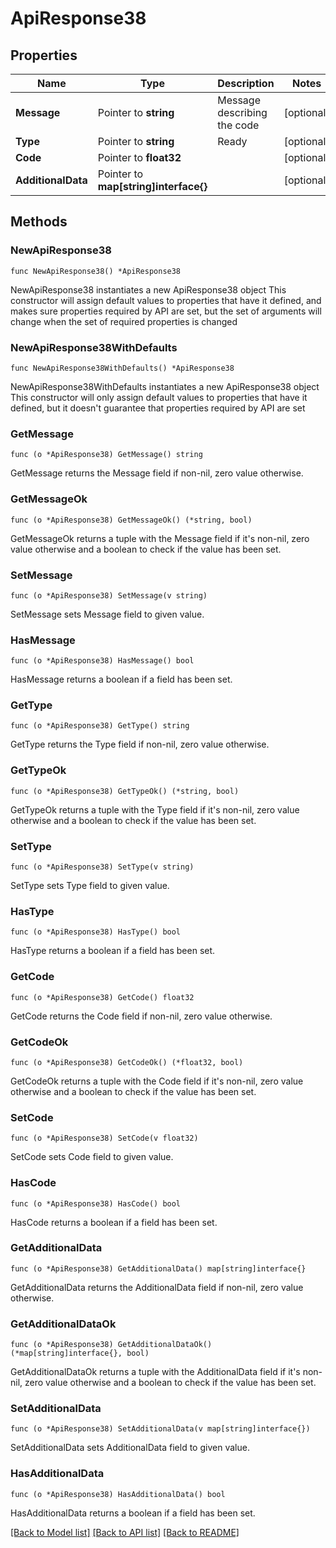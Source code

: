 # ApiResponse38

## Properties

Name | Type | Description | Notes
------------ | ------------- | ------------- | -------------
**Message** | Pointer to **string** | Message describing the code | [optional] 
**Type** | Pointer to **string** | Ready | [optional] 
**Code** | Pointer to **float32** |  | [optional] 
**AdditionalData** | Pointer to **map[string]interface{}** |  | [optional] 

## Methods

### NewApiResponse38

`func NewApiResponse38() *ApiResponse38`

NewApiResponse38 instantiates a new ApiResponse38 object
This constructor will assign default values to properties that have it defined,
and makes sure properties required by API are set, but the set of arguments
will change when the set of required properties is changed

### NewApiResponse38WithDefaults

`func NewApiResponse38WithDefaults() *ApiResponse38`

NewApiResponse38WithDefaults instantiates a new ApiResponse38 object
This constructor will only assign default values to properties that have it defined,
but it doesn't guarantee that properties required by API are set

### GetMessage

`func (o *ApiResponse38) GetMessage() string`

GetMessage returns the Message field if non-nil, zero value otherwise.

### GetMessageOk

`func (o *ApiResponse38) GetMessageOk() (*string, bool)`

GetMessageOk returns a tuple with the Message field if it's non-nil, zero value otherwise
and a boolean to check if the value has been set.

### SetMessage

`func (o *ApiResponse38) SetMessage(v string)`

SetMessage sets Message field to given value.

### HasMessage

`func (o *ApiResponse38) HasMessage() bool`

HasMessage returns a boolean if a field has been set.

### GetType

`func (o *ApiResponse38) GetType() string`

GetType returns the Type field if non-nil, zero value otherwise.

### GetTypeOk

`func (o *ApiResponse38) GetTypeOk() (*string, bool)`

GetTypeOk returns a tuple with the Type field if it's non-nil, zero value otherwise
and a boolean to check if the value has been set.

### SetType

`func (o *ApiResponse38) SetType(v string)`

SetType sets Type field to given value.

### HasType

`func (o *ApiResponse38) HasType() bool`

HasType returns a boolean if a field has been set.

### GetCode

`func (o *ApiResponse38) GetCode() float32`

GetCode returns the Code field if non-nil, zero value otherwise.

### GetCodeOk

`func (o *ApiResponse38) GetCodeOk() (*float32, bool)`

GetCodeOk returns a tuple with the Code field if it's non-nil, zero value otherwise
and a boolean to check if the value has been set.

### SetCode

`func (o *ApiResponse38) SetCode(v float32)`

SetCode sets Code field to given value.

### HasCode

`func (o *ApiResponse38) HasCode() bool`

HasCode returns a boolean if a field has been set.

### GetAdditionalData

`func (o *ApiResponse38) GetAdditionalData() map[string]interface{}`

GetAdditionalData returns the AdditionalData field if non-nil, zero value otherwise.

### GetAdditionalDataOk

`func (o *ApiResponse38) GetAdditionalDataOk() (*map[string]interface{}, bool)`

GetAdditionalDataOk returns a tuple with the AdditionalData field if it's non-nil, zero value otherwise
and a boolean to check if the value has been set.

### SetAdditionalData

`func (o *ApiResponse38) SetAdditionalData(v map[string]interface{})`

SetAdditionalData sets AdditionalData field to given value.

### HasAdditionalData

`func (o *ApiResponse38) HasAdditionalData() bool`

HasAdditionalData returns a boolean if a field has been set.


[[Back to Model list]](../README.md#documentation-for-models) [[Back to API list]](../README.md#documentation-for-api-endpoints) [[Back to README]](../README.md)


